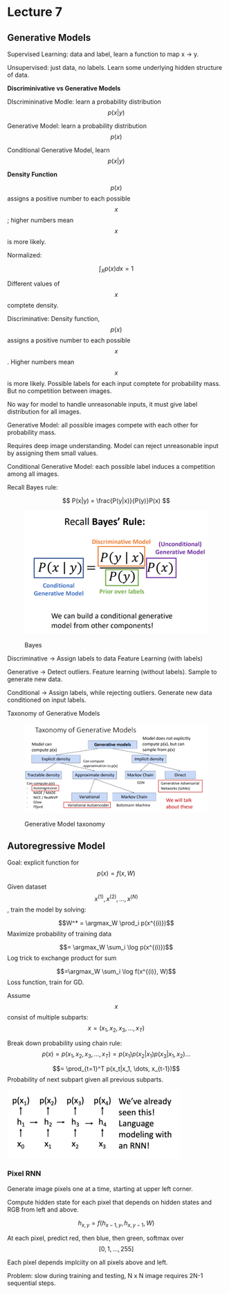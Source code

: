 # Lecture 7

## Generative Models

Supervised Learning: data and label, learn a function to map x -> y.

Unsupervised: just data, no labels. Learn some underlying hidden structure of data.

&#x20;**Discriminivative vs Generative Models**

DIscrimininative Modle: learn a probability distribution $$p(x|y)$$

Generative Model: learn a probability distribution $$p(x)$$

Conditional Generative Model, learn $$p(x|y)$$

**Density Function**

$$p(x)$$ assigns a positive number to each possible $$x$$; higher numbers mean $$x$$ is more likely.

Normalized:

$$\int_X p(x)dx = 1$$

Different values of $$x$$ comptete density.

Discriminative: Density function, $$p(x)$$ assigns a positive number to each possible $$x$$. Higher numbers mean $$x$$ is more likely. Possible labels for each input comptete for probability mass. But no competition between images.

No way for model to handle unreasonable inputs, it must give label distribution for all images.

Generative Model: all possible images compete with each other for probability mass.

Requires deep image understanding. Model can reject unreasonable input by assigning them small values.

Conditional Generative Model: each possible label induces a competition among all images.

Recall Bayes rule:

$$
P(x|y) = \frac{P(y|x)}{P(y)}P(x)
$$

<figure><img src="../../.gitbook/assets/image (29).png" alt=""><figcaption><p>Bayes</p></figcaption></figure>

Discriminative -> Assign labels to data Feature Learning (with labels)

Generative -> Detect outliers. Feature learning (without labels). Sample to generate new data.

Conditional -> Assign labels, while rejecting outliers. Generate new data conditioned on input labels.

Taxonomy of Generative Models

<figure><img src="../../.gitbook/assets/image (3).png" alt=""><figcaption><p>Generative Model taxonomy</p></figcaption></figure>

## Autoregressive Model

Goal: explicit function for $$p(x) = f(x, W)$$

Given dataset $$x^{(1)}, x^{(2)}, \dots, x^{(N)}$$, train the model by solving:

$$W^* = \argmax_W \prod_i p(x^{(i)})$$ Maximize probability of training data

$$= \argmax_W \sum_i \log p(x^{(i)})$$ Log trick to exchange product for sum

$$=\argmax_W \sum_i \log f(x^{(i)}, W)$$ Loss function, train for GD.



Assume $$x$$ consist of multiple subparts: $$x = (x_1, x_2, x_3, \dots, x_T)$$

Break down probability using chain rule: $$p(x) = p(x_1, x_2, x_3, \dots, x_T) = p(x_1)p(x_2|x_1)p(x_3|x_1, x_2)\dots$$

$$= \prod_{t=1}^T p(x_t|x_1, \dots, x_{t-1})$$ Probability of next subpart given all previous subparts.

![](<../../.gitbook/assets/image (30).png>)



### Pixel RNN

Generate image pixels one at a time, starting at upper left corner.

Compute hidden state for each pixel that depends on hidden states and RGB from left and above.

$$
h_{x,y} = f(h_{x-1,y}, h_{x, y-1}, W)
$$

At each pixel, predict red, then blue, then green, softmax over $$[0,1,\dots,255]$$

Each pixel depends implciity on all pixels above and left.

Problem: slow during training and testing, N x N image requires 2N-1 sequential steps.

